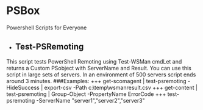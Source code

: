 # PSBox
Powershell Scripts for Everyone
+ ## Test-PSRemoting
This script tests PowerShell Remoting using Test-WSMan cmdLet and returns a Custom PSobject with ServerName and Result.
You can use this script in large sets of servers. In an environment of 500 servers script ends around 3 minutes.
###Examples:
+++ get-scomagent | test-psremoting -HideSuccess | export-csv -Path c:\temp\wsmanresult.csv
+++ get-content | test-psremoting | Group-Object -PropertyName ErrorCode
+++ test-psremoting -ServerName "server1","server2","server3"
